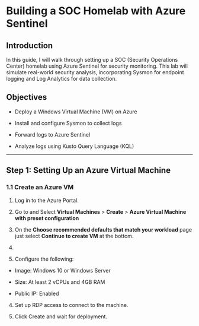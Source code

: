 # Building a SOC Homelab with Azure Sentinel

## Introduction

In this guide, I will walk through setting up a SOC (Security Operations Center) homelab using Azure Sentinel for security monitoring. This lab will simulate real-world security analysis, incorporating Sysmon for endpoint logging and Log Analytics for data collection.

## Objectives

*  Deploy a Windows Virtual Machine (VM) on Azure

*  Install and configure Sysmon to collect logs

*  Forward logs to Azure Sentinel

*  Analyze logs using Kusto Query Language (KQL)

---------------------------------------------------------------------

## Step 1: Setting Up an Azure Virtual Machine

### 1.1 Create an Azure VM

1. Log in to the Azure Portal.

2. Go to and Select **Virtual Machines** > **Create** > **Azure Virtual Machine with preset configuration**
3. On the **Choose recommended defaults that match your workload** page just select **Continue to create VM** at the bottom.
5. 

6. Configure the following:

*  Image: Windows 10 or Windows Server

*  Size: At least 2 vCPUs and 4GB RAM

*  Public IP: Enabled

4. Set up RDP access to connect to the machine.

5. Click Create and wait for deployment.
